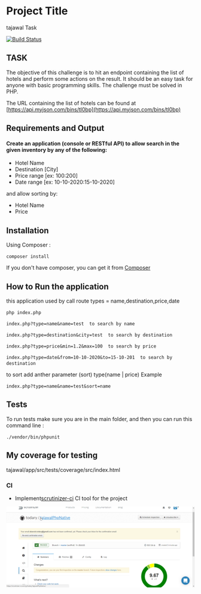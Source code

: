 # Project Title
tajawal Task

[![Build Status](https://travis-ci.org/travis-ci-examples/php.svg?branch=master)](https://travis-ci.org/travis-ci-examples/php)

## TASK
The objective of this challenge is to hit an endpoint containing the list of hotels and perform some actions on the result. It should be an easy task for anyone with basic programming skills. The challenge must be solved in PHP.

The URL containing the list of hotels can be found at [https://api.myjson.com/bins/tl0bp](https://api.myjson.com/bins/tl0bp)

## Requirements and Output

#### Create an application (console or RESTful API) to **allow search** in the given inventory by any of the following:

- Hotel Name
- Destination [City]
- Price range [ex: $100:$200]
- Date range [ex: 10-10-2020:15-10-2020]

and allow sorting by:

- Hotel Name
- Price



## Installation
Using Composer :

```
composer install
```

If you don't have composer, you can get it from [Composer](https://getcomposer.org/)


## How to  Run the application
this application used by call route 
types = name,destination,price,date
```
php index.php
```

```
index.php?type=name&name=test  to search by name
```

```
index.php?type=destination&city=test  to search by destination
```


```
index.php?type=price&min=1.2&max=100  to search by price
```


```
index.php?type=date&from=10-10-2020&to=15-10-201  to search by destination
```

to sort add anther parameter (sort) type(name | price)
Example

```
index.php?type=name&name=test&sort=name  
```



## Tests
To run tests make sure you are in the main folder, and then you can run this command line :

```
./vendor/bin/phpunit

```

## My coverage for  testing
tajawal/app/src/tests/coverage/src/index.html



### CI

- Implement[scrutinizer-ci](https://scrutinizer-ci.com)  CI tool for the project

![ScreenShot](scrutinizer-ci-(Native).png)

